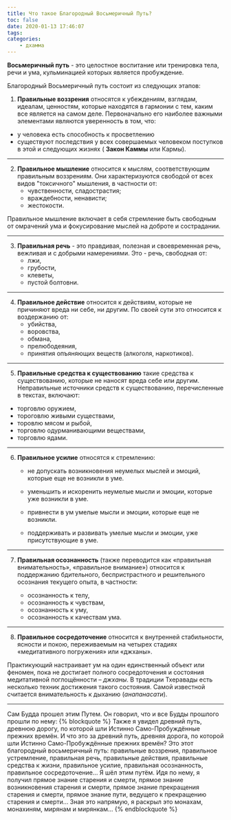 ```yaml
---
title: Что такое Благородный Восьмеричный Путь?
toc: false
date: 2020-01-13 17:46:07
tags:
categories:
	- дхамма
---
```





**Восьмеричный путь** - это целостное воспитание или тренировка тела, речи и ума, кульминацией которых является пробуждение. <!--more-->

Благородный Восьмеричный путь состоит из следующих этапов:

1. **Правильные воззрения** относятся к убеждениям, взглядам, идеалам, ценностям, которые находятся в гармонии с тем, каким все является на самом деле. 
Первоначально его наиболее важными элементами являются уверенность в том, что:
 - у человека есть способность к просветлению
 - существуют последствия у всех совершаемых человеком поступков в этой и следующих жизнях ( **Закон Каммы** или Кармы).

***

2. **Правильное мышление** относится к мыслям, соответствующим правильным воззрениям. Они характеризуются свободой от всех видов "токсичного" мышления, в частности от:
	- чувственности, сладострастия; 
	- враждебности, ненависти;
	- жестокости.

Правильное мышление включает в себя стремление быть свободным от омрачений ума и фокусирование мыслей на доброте и сострадании.

***



3. **Правильная речь** - это правдивая, полезная и своевременная речь, вежливая и с добрыми намерениями. Это - речь, свободная от:
	- лжи, 
	- грубости, 
	- клеветы,
	- пустой болтовни.

***


4. **Правильное действие** относится к действиям, которые не причиняют вреда ни себе, ни другим. По своей сути это относится к воздержанию от:
	- убийства, 
	- воровства,
	- обмана,
	- прелюбодеяния,
	- принятия опъяняющих веществ (алкоголя, наркотиков).

***



5. **Правильные средства к существованию** такие средства к существованию, которые не наносят вреда себе или другим. 
Неправильные источники средств к существованию, перечисленные в текстах, включают:
 - торговлю оружием,
 - тороговлю живыми существами,
 - торовлю мясом и рыбой,
 - торговлю одурманивающими веществами,
 - торговлю ядами.

***


6. **Правильное усилие** относятся к стремлению:

	- не допускать возникновения неумелых мыслей и эмоций, которые еще не возникли в уме.

	- уменьшить и искоренить неумелые мысли и эмоции, которые уже возникли в уме.

	- привнести в ум умелые мысли и эмоции, которые еще не возникли.

	- поддерживать и развивать умелые мысли и эмоции, уже присутствующие в уме.

***

7. **Правильная осознанность** (также переводится как «правильная внимательность», «правильное внимание») относится к поддержанию бдительного, беспристрастного и решительного осознания текущего опыта, в частности:

	- осознанность к телу,
	- осознанность к чувствам,
	- осознанность к уму,
	- осознанность к качествам ума.

***

8. **Правильное сосредоточение** относится к внутренней стабильности, ясности и покою, переживаемым на четырех стадиях «медитативного погружения» или «джханы».

Практикующий настраивает ум на один единственный объект или феномен, пока не достигает полного сосредоточения и состояния медитативной поглощённости – *джханы*. В традиции Тхеравады есть несколько техник достижения такого состояния. Самой известной считается внимательность к дыханию (*анапанасати*).

***

Сам Будда прошел этим Путем. Он говорил, что и все Будды прошлого прошли по нему:
{% blockquote %}
Также я увидел древний путь, древнюю дорогу, по которой шли Истинно Само-Пробуждённые прежних времён. И что это за древний путь, древняя дорога, по которой шли Истинно Само-Пробуждённые прежних времён? Это этот благородный восьмеричный путь: правильные воззрения, правильное устремление, правильная речь, правильные действия, правильные средства к жизни, правильное усилие, правильная осознанность, правильное сосредоточение… Я шёл этим путём. Идя по нему, я получил прямое знание старения и смерти, прямое знание возникновения старения и смерти, прямое знание прекращения старения и смерти, прямое знание пути, ведущего к прекращению старения и смерти… Зная это напрямую, я раскрыл это монахам, монахиням, мирянам и мирянкам…
{% endblockquote %}